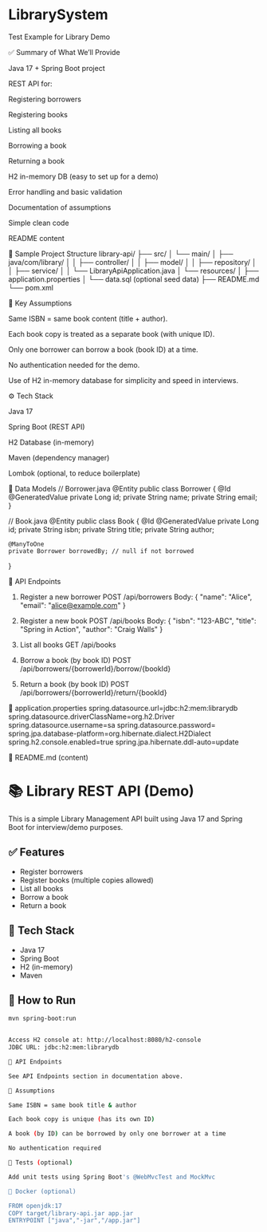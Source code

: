 # LibrarySystem

Test Example for Library Demo

✅ Summary of What We’ll Provide

Java 17 + Spring Boot project

REST API for:

Registering borrowers

Registering books

Listing all books

Borrowing a book

Returning a book

H2 in-memory DB (easy to set up for a demo)

Error handling and basic validation

Documentation of assumptions

Simple clean code

README content

📁 Sample Project Structure
library-api/
├── src/
│   └── main/
│       ├── java/com/library/
│       │   ├── controller/
│       │   ├── model/
│       │   ├── repository/
│       │   ├── service/
│       │   └── LibraryApiApplication.java
│       └── resources/
│           ├── application.properties
│           └── data.sql (optional seed data)
├── README.md
└── pom.xml

📌 Key Assumptions

Same ISBN = same book content (title + author).

Each book copy is treated as a separate book (with unique ID).

Only one borrower can borrow a book (book ID) at a time.

No authentication needed for the demo.

Use of H2 in-memory database for simplicity and speed in interviews.

⚙️ Tech Stack

Java 17

Spring Boot (REST API)

H2 Database (in-memory)

Maven (dependency manager)

Lombok (optional, to reduce boilerplate)

🧠 Data Models
// Borrower.java
@Entity
public class Borrower {
    @Id @GeneratedValue
    private Long id;
    private String name;
    private String email;
}

// Book.java
@Entity
public class Book {
    @Id @GeneratedValue
    private Long id;
    private String isbn;
    private String title;
    private String author;

    @ManyToOne
    private Borrower borrowedBy; // null if not borrowed
}

📨 API Endpoints
1. Register a new borrower
POST /api/borrowers
Body:
{
  "name": "Alice",
  "email": "alice@example.com"
}

2. Register a new book
POST /api/books
Body:
{
  "isbn": "123-ABC",
  "title": "Spring in Action",
  "author": "Craig Walls"
}

3. List all books
GET /api/books

4. Borrow a book (by book ID)
POST /api/borrowers/{borrowerId}/borrow/{bookId}

5. Return a book (by book ID)
POST /api/borrowers/{borrowerId}/return/{bookId}

📂 application.properties
spring.datasource.url=jdbc:h2:mem:librarydb
spring.datasource.driverClassName=org.h2.Driver
spring.datasource.username=sa
spring.datasource.password=
spring.jpa.database-platform=org.hibernate.dialect.H2Dialect
spring.h2.console.enabled=true
spring.jpa.hibernate.ddl-auto=update

📝 README.md (content)
# 📚 Library REST API (Demo)

This is a simple Library Management API built using Java 17 and Spring Boot for interview/demo purposes.

## ✅ Features

- Register borrowers
- Register books (multiple copies allowed)
- List all books
- Borrow a book
- Return a book

## 🧰 Tech Stack

- Java 17
- Spring Boot
- H2 (in-memory)
- Maven

## 🚀 How to Run

```bash
mvn spring-boot:run


Access H2 console at: http://localhost:8080/h2-console
JDBC URL: jdbc:h2:mem:librarydb

📮 API Endpoints

See API Endpoints section in documentation above.

🧠 Assumptions

Same ISBN = same book title & author

Each book copy is unique (has its own ID)

A book (by ID) can be borrowed by only one borrower at a time

No authentication required

🧪 Tests (optional)

Add unit tests using Spring Boot's @WebMvcTest and MockMvc

🐳 Docker (optional)

FROM openjdk:17
COPY target/library-api.jar app.jar
ENTRYPOINT ["java","-jar","/app.jar"]
